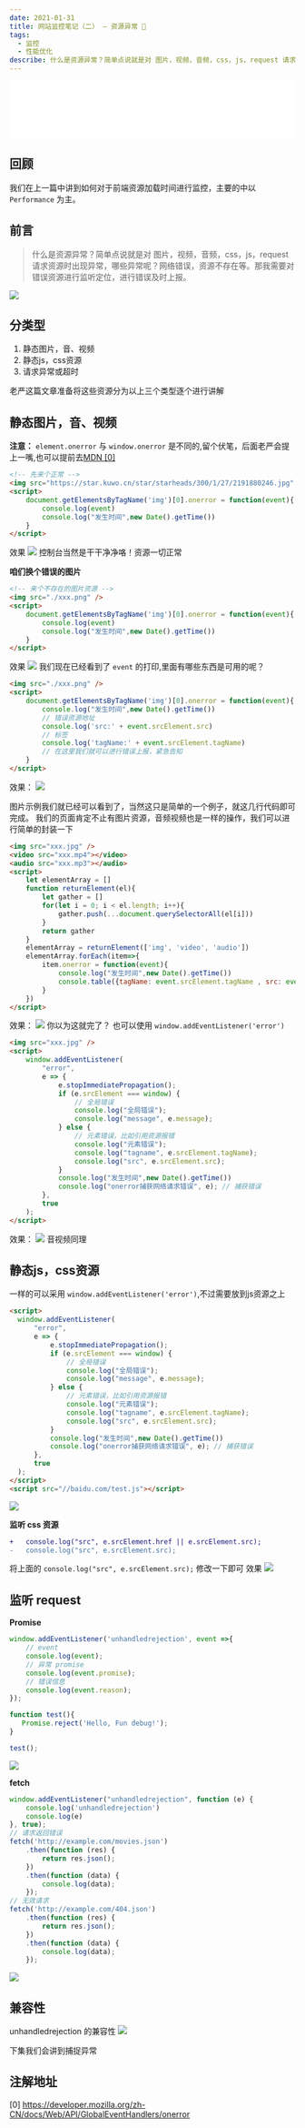 ```yaml
---
date: 2021-01-31
title: 网站监控笔记（二） — 资源异常 🔨  
tags:
  - 监控
  - 性能优化
describe: 什么是资源异常？简单点说就是对 图片，视频，音频，css，js，request 请求资源时出现异常，哪些异常呢？网络错误，资源不存在等。那我需要对错误资源进行监听定位，进行错误及时上报。
---
```

<iframe frameborder="no" border="0" marginwidth="0" marginheight="0" width=100% height=100 src="//music.163.com/outchain/player?type=2&id=1401671455&auto=0&height=66"></iframe>

## 回顾

我们在上一篇中讲到如何对于前端资源加载时间进行监控，主要的中以 `Performance` 为主。

## 前言
> 什么是资源异常？简单点说就是对 图片，视频，音频，css，js，request 请求资源时出现异常，哪些异常呢？网络错误，资源不存在等。那我需要对错误资源进行监听定位，进行错误及时上报。


![](./images/eefce9af528223b070300c8f0aac25b.png)
## 分类型
1. 静态图片，音、视频
2. 静态js，css资源
3. 请求异常或超时

老严这篇文章准备将这些资源分为以上三个类型逐个进行讲解

## 静态图片，音、视频
**注意：** `element.onerror` 与 `window.onerror` 是不同的,留个伏笔，后面老严会提上一嘴,也可以提前去[MDN [0]](https://developer.mozilla.org/zh-CN/docs/Web/API/GlobalEventHandlers/onerror)
```html
<!-- 先来个正常 -->
<img src="https://star.kuwo.cn/star/starheads/300/1/27/2191880246.jpg" />
<script>
    document.getElementsByTagName('img')[0].onerror = function(event){
        console.log(event)
        console.log("发生时间",new Date().getTime())
    }
</script>
```
效果
![](./images/1612078637(1).jpg)
控制台当然是干干净净咯！资源一切正常

**咱们换个错误的图片**
```html
<!-- 来个不存在的图片资源 -->
<img src="./xxx.png" />
<script>
    document.getElementsByTagName('img')[0].onerror = function(event){
        console.log(event)
        console.log("发生时间",new Date().getTime())
    }
</script>
```
效果
![](./images/1612078876(1).jpg)
我们现在已经看到了 `event` 的打印,里面有哪些东西是可用的呢？

```html
<img src="./xxx.png" />
<script>
    document.getElementsByTagName('img')[0].onerror = function(event){
        console.log("发生时间",new Date().getTime())
        // 错误资源地址
        console.log('src:' + event.srcElement.src)
        // 标签
        console.log('tagName:' + event.srcElement.tagName)
        // 在这里我们就可以进行错误上报，紧急告知
    }
</script>
```
效果：
![](./images/1612079552.jpg)

图片示例我们就已经可以看到了，当然这只是简单的一个例子，就这几行代码即可完成。
我们的页面肯定不止有图片资源，音频视频也是一样的操作，我们可以进行简单的封装一下

```html
<img src="xxx.jpg" />
<video src="xxx.mp4"></video>
<audio src="xxx.mp3"></audio>
<script>
    let elementArray = []
    function returnElement(el){
        let gather = []
        for(let i = 0; i < el.length; i++){
            gather.push(...document.querySelectorAll(el[i]))
        }
        return gather
    }
    elementArray = returnElement(['img', 'video', 'audio'])
    elementArray.forEach(item=>{
        item.onerror = function(event){
            console.log("发生时间",new Date().getTime())
            console.table({tagName: event.srcElement.tagName , src: event.srcElement.src})
        }
    })
</script>
```
效果：
![](./images/1612081904(1).jpg)
你以为这就完了？
也可以使用 `window.addEventListener('error')`
```html
<img src="xxx.jpg" />
<script>
    window.addEventListener(
        "error",
        e => {
            e.stopImmediatePropagation();
            if (e.srcElement === window) {
                // 全局错误
                console.log("全局错误");
                console.log("message", e.message);
            } else {
                // 元素错误，比如引用资源报错
                console.log("元素错误");
                console.log("tagname", e.srcElement.tagName);
                console.log("src", e.srcElement.src);
            }
            console.log("发生时间",new Date().getTime())
            console.log("onerror捕获网络请求错误", e); // 捕获错误
        },
        true 
    );
</script>
```
效果：
![](./images/1612082032(1).jpg)
音视频同理

## 静态js，css资源
一样的可以采用 `window.addEventListener('error')`,不过需要放到js资源之上
```html
<script>
  window.addEventListener(
      "error",
      e => {
          e.stopImmediatePropagation();
          if (e.srcElement === window) {
              // 全局错误
              console.log("全局错误");
              console.log("message", e.message);
          } else {
              // 元素错误，比如引用资源报错
              console.log("元素错误");
              console.log("tagname", e.srcElement.tagName);
              console.log("src", e.srcElement.src);
          }
          console.log("发生时间",new Date().getTime())
          console.log("onerror捕获网络请求错误", e); // 捕获错误
      },
      true 
  );
</script>
<script src="//baidu.com/test.js"></script>
```
![](./images/1612082872(1).jpg)

**监听 css 资源**
```diff
+   console.log("src", e.srcElement.href || e.srcElement.src);
-   console.log("src", e.srcElement.src);
```
将上面的 `console.log("src", e.srcElement.src);` 修改一下即可
效果
![](./images/1612094071(1).jpg)

## 监听 request

**Promise**
```js
window.addEventListener('unhandledrejection', event =>{
    // event 
    console.log(event); 
    // 异常 promise
    console.log(event.promise); 
    // 错误信息
    console.log(event.reason); 
});

function test(){
   Promise.reject('Hello, Fun debug!');
}

test();
```
![](./images/1612098290(1).jpg)

**fetch**
```js
window.addEventListener("unhandledrejection", function (e) {
    console.log('unhandledrejection')
    console.log(e)
}, true);
// 请求返回错误
fetch('http://example.com/movies.json')
    .then(function (res) {
        return res.json();
    })
    .then(function (data) {
        console.log(data);
    });
// 无效请求
fetch('http://example.com/404.json')
    .then(function (res) {
        return res.json();
    })
    .then(function (data) {
        console.log(data);
    });
```
![](./images/1612097970(1).jpg)

## 兼容性

unhandledrejection 的兼容性
![](./images/1612098393(1).jpg)

下集我们会讲到捕捉异常
## 注解地址
[0] https://developer.mozilla.org/zh-CN/docs/Web/API/GlobalEventHandlers/onerror


<Comment />
<script setup>
import Comment from '/theme/components/Comment.vue'
</script>
